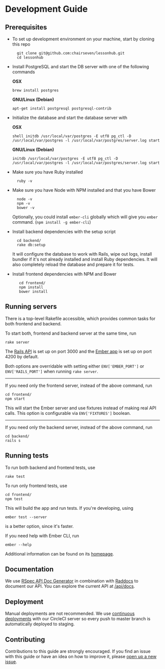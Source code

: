 # Development Guide

## Prerequisites

* To set up development environment on your machine, start by cloning this repo


        git clone git@github.com:chairseven/lessonhub.git
        cd lessonhub

* Install PostgreSQL and start the DB server with one of the following commands

  **OSX**

      brew install postgres

  **GNU/Linux (Debian)**

      apt-get install postgresql postgresql-contrib

* Initialize the database and start the database server with

  **OSX**

      shell initdb /usr/local/var/postgres -E utf8 pg_ctl -D /usr/local/var/postgres -l /usr/local/var/postgres/server.log start

  **GNU/Linux (Debian)**

      initdb /usr/local/var/postgres -E utf8 pg_ctl -D /usr/local/var/postgres -l /usr/local/var/postgres/server.log start

* Make sure you have Ruby installed

        ruby -v

* Make sure you have Node with NPM installed and that you have Bower

        node -v
        npm -v
        bower -v

    Optionally, you could install `ember-cli` globally which will give you
    `ember` command. (`npm install -g ember-cli`)

* Install backend dependencies with the setup script

        cd backend/
        rake db:setup

    It will configure the database to work with Rails, wipe out logs, install bundler if it's not already installed and install Ruby dependencies. It will also completely reload the database and prepare it for tests.

* Install frontend dependencies with NPM and Bower

         cd frontend/
         npm install
         bower install

## Running servers

There is a top-level Rakefile accessible, which provides common tasks for both
frontend and backend.

To start both, frontend and backend server at the same time, run

    rake server

The [Rails API](http://localhost:3000) is set up on port 3000 and
the [Ember app](http://localhost:4200) is set up on port 4200 by default.

Both options are overridable with setting either `ENV['EMBER_PORT']` or
`ENV['RAILS_PORT']` when running `rake server`.

---

If you need only the frontend server, instead of the above command, run

    cd frontend/
    npm start

This will start the Ember server and use fixtures instead of making real API calls.
This option is configurable via `ENV['FIXTURES']` boolean.

---

If you need only the backend server, instead of the above command, run

    cd backend/
    rails s

## Running tests

To run both backend and frontend tests, use

    rake test

To run only frontend tests, use

    cd frontend/
    npm test

This will build the app and run tests. If you're developing, using

    ember test --server

is a better option, since it's faster.

If you need help with Ember CLI, run

    ember --help

Additional information can be found on its [homepage](http://www.ember-cli.com/).

## Documentation

We use [RSpec API Doc Generator](https://github.com/zipmark/rspec_api_documentation#readme) in combination with [Raddocs](https://github.com/smartlogic/raddocs#readme) to document our API. You can explore the current API at [/api/docs](https://lessonhub-staging.herokuapp.com/api/docs).

## Deployment

Manual deployments are not recommended. We use [continuous deployments](http://guide.agilealliance.org/guide/cd.html) with our CircleCI server so every push to master branch is automatically deployed to staging.

## Contributing

Contributions to this guide are strongly encouraged. If you find an issue with this guide or have an idea on how to improve it, please [open up a new issue](https://github.com/chairseven/lessonhub/issues/new).
